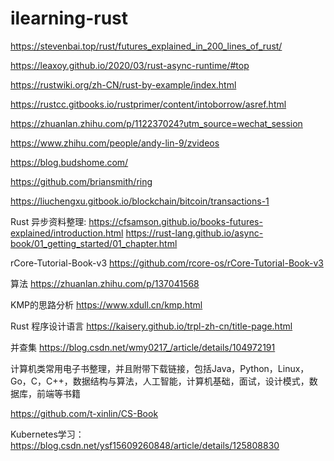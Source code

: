 # ilearning-rust
https://stevenbai.top/rust/futures_explained_in_200_lines_of_rust/

https://leaxoy.github.io/2020/03/rust-async-runtime/#top

https://rustwiki.org/zh-CN/rust-by-example/index.html

https://rustcc.gitbooks.io/rustprimer/content/intoborrow/asref.html

https://zhuanlan.zhihu.com/p/112237024?utm_source=wechat_session

https://www.zhihu.com/people/andy-lin-9/zvideos

https://blog.budshome.com/

https://github.com/briansmith/ring

https://liuchengxu.gitbook.io/blockchain/bitcoin/transactions-1

Rust 异步资料整理: https://cfsamson.github.io/books-futures-explained/introduction.html
https://rust-lang.github.io/async-book/01_getting_started/01_chapter.html


rCore-Tutorial-Book-v3
https://github.com/rcore-os/rCore-Tutorial-Book-v3

算法
https://zhuanlan.zhihu.com/p/137041568

KMP的思路分析 https://www.xdull.cn/kmp.html

Rust 程序设计语言 https://kaisery.github.io/trpl-zh-cn/title-page.html


并查集 https://blog.csdn.net/wmy0217_/article/details/104972191


计算机类常用电子书整理，并且附带下载链接，包括Java，Python，Linux，Go，C，C++，数据结构与算法，人工智能，计算机基础，面试，设计模式，数据库，前端等书籍

https://github.com/t-xinlin/CS-Book

Kubernetes学习： https://blog.csdn.net/ysf15609260848/article/details/125808830
